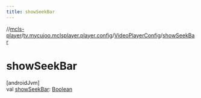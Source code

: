 ```yaml
---
title: showSeekBar
---
```

//[mcls-player](../../../index.html)/[tv.mycujoo.mclsplayer.player.config](../index.html)/[VideoPlayerConfig](index.html)/[showSeekBar](show-seek-bar.html)



# showSeekBar



[androidJvm]\
val [showSeekBar](show-seek-bar.html): [Boolean](https://kotlinlang.org/api/latest/jvm/stdlib/kotlin/-boolean/index.html)




